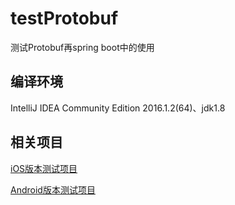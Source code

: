 # testProtobuf
测试Protobuf再spring boot中的使用

## 编译环境

IntelliJ IDEA Community Edition 2016.1.2(64)、jdk1.8

## 相关项目

[iOS版本测试项目](https://github.com/vcredit-zj/testProtobuf-iOS)

[Android版本测试项目](https://github.com/vcredit-zj/XiaoWuWeather)
